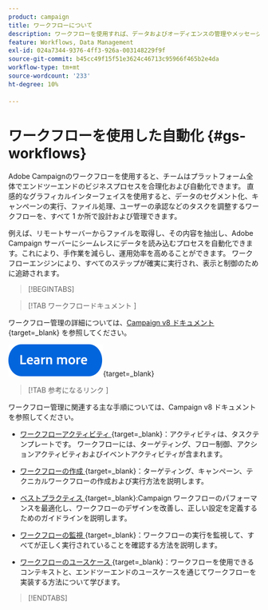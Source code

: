 ```yaml
---
product: campaign
title: ワークフローについて
description: ワークフローを使用すれば、データおよびオーディエンスの管理やメッセージの送信などのプロセスを自動化できます
feature: Workflows, Data Management
exl-id: 024a7344-9376-4ff3-926a-003148229f9f
source-git-commit: b45cc49f15f51e3624c46713c95966f465b2e4da
workflow-type: tm+mt
source-wordcount: '233'
ht-degree: 10%

---
```


# ワークフローを使用した自動化 {#gs-workflows}

Adobe Campaignのワークフローを使用すると、チームはプラットフォーム全体でエンドツーエンドのビジネスプロセスを合理化および自動化できます。 直感的なグラフィカルインターフェイスを使用すると、データのセグメント化、キャンペーンの実行、ファイル処理、ユーザーの承認などのタスクを調整するワークフローを、すべて 1 か所で設計および管理できます。

例えば、リモートサーバーからファイルを取得し、その内容を抽出し、Adobe Campaign サーバーにシームレスにデータを読み込むプロセスを自動化できます。これにより、手作業を減らし、運用効率を高めることができます。 ワークフローエンジンにより、すべてのステップが確実に実行され、表示と制御のために追跡されます。

>[!BEGINTABS]

>[!TAB  ワークフロードキュメント ]

ワークフロー管理の詳細については、[Campaign v8 ドキュメント ](https://experienceleague.adobe.com/docs/campaign/automation/workflows/introduction/about-workflows.html?lang=ja){target=_blank} を参照してください。


[![画像](../../assets/do-not-localize/learn-more-button.svg)](https://experienceleague.adobe.com/docs/campaign/automation/workflows/introduction/about-workflows.html?lang=ja){target=_blank}


>[!TAB  参考になるリンク ]

ワークフロー管理に関連する主な手順については、Campaign v8 ドキュメントを参照してください。

* [ ワークフローアクティビティ ](https://experienceleague.adobe.com/docs/campaign/automation/workflows/wf-activities/activities.html?lang=ja){target=_blank}：アクティビティは、タスクテンプレートです。 ワークフローには、ターゲティング、フロー制御、アクションアクティビティおよびイベントアクティビティが含まれます。

* [ ワークフローの作成 ](https://experienceleague.adobe.com/docs/campaign/automation/workflows/introduction/build-a-workflow.html?lang=ja){target=_blank}：ターゲティング、キャンペーン、テクニカルワークフローの作成および実行方法を説明します。

* [ ベストプラクティス ](https://experienceleague.adobe.com/docs/campaign/automation/workflows/introduction/workflow-best-practices.html?lang=ja){target=_blank}:Campaign ワークフローのパフォーマンスを最適化し、ワークフローのデザインを改善し、正しい設定を定義するためのガイドラインを説明します。

* [ ワークフローの監視 ](https://experienceleague.adobe.com/docs/campaign/automation/workflows/monitoring-workflows/monitor-workflow-execution.html?lang=ja){target=_blank}：ワークフローの実行を監視して、すべてが正しく実行されていることを確認する方法を説明します。

* [ ワークフローのユースケース ](https://experienceleague.adobe.com/docs/campaign/automation/workflows/use-cases/workflow-use-cases.html?lang=ja){target=_blank}：ワークフローを使用できるコンテキストと、エンドツーエンドのユースケースを通じてワークフローを実装する方法について学びます。


>[!ENDTABS]





<!--

Adobe Campaign uses workflows to:

* Carry out targeting campaigns. [Learn more](building-a-workflow.md#implementation-steps-)
* Build campaigns: for each campaign, the **[!UICONTROL Workflow]** tab lets you build the target and create the deliveries. [Learn more](building-a-workflow.md#campaign-workflows)
* Perform technical processes: cleanup, collecting tracking information or provisional calculations. [Learn more](building-a-workflow.md#technical-workflows)

A workflow can mean both a process definition (the workflow model, which is a representation of what is supposed to happen) and an instance of this process (a workflow instance, which is a representation of what is actually happening).

The workflow template describes the various tasks to be performed and how they are linked together. The task templates are called activities and are represented by icons. They are linked together by transitions.

![](assets/example1.png)

Each workflow contains:

* **[!UICONTROL Activities]**

  An activity describes a task template. The various activities available are represented on the diagram by icons. Each type has common properties and specific properties. For example, while all activities have a name and label, only the **[!UICONTROL Approval]** activity has an assignment.

  In a workflow diagram, a given activity can produce multiple tasks, in particular when there is a loop or recurrent (periodic) actions.

  All workflow activities are listed in [this section](about-activities.md), including use cases and samples.

* **[!UICONTROL Transitions]**

  Transitions enable you to link activities and to define their sequence. A transition links a source activity to a destination activity. There are several sorts of transitions, which depend on the source activity. Some transitions have additional parameters such as a duration, a condition or a filter.

  A transition which is not linked to a destination activity is colored orange and the arrow head is shown as a diamond.

  >[!NOTE]
  >
  >A workflow containing unterminated transitions can still be executed: a warning message will be generated and the workflow will pause once it reaches the transition but it will not generate an error. It is thus possible to start a workflow without it being finished and to add to it as you go along.

  For more information about how to build a workflow, refer to [this section](building-a-workflow.md).

* **[!UICONTROL Worktables]**

  The worktable contains all the information carried by the transition. Each workflow uses several worktables. The data conveyed in these tables can be accelerated and used throughout the workflow's life cycle, as long as it is not purged. Indeed, unneeded tables are purged each time the workflow is passivated, and possibly during the execution of the largest workflows to avoid overloading the server.

  Learn more on workflow data and tables in [this section](how-to-use-workflow-data.md).

## Key principles and best practices{#principles-workflows}

Refer to these sections to find guidance and best practices to automate processes with workflows:

* Learn more about workflow activities in [this page](how-to-use-workflow-data.md).
* Learn how to build a workflow in [this section](building-a-workflow.md).
* Discover how to use workflows to import data in Campaign in [this section](../../platform/using/import-export-workflows.md).
* Workflow best practices are detailed in [this page](workflow-best-practices.md).
* Find guidance about workflow execution in [this section](starting-a-workflow.md).
* Learn how to monitor workflows in [this page](monitoring-workflow-execution.md).
* Learn how to grant access to users to use workflows in [this page](managing-rights.md).

-->